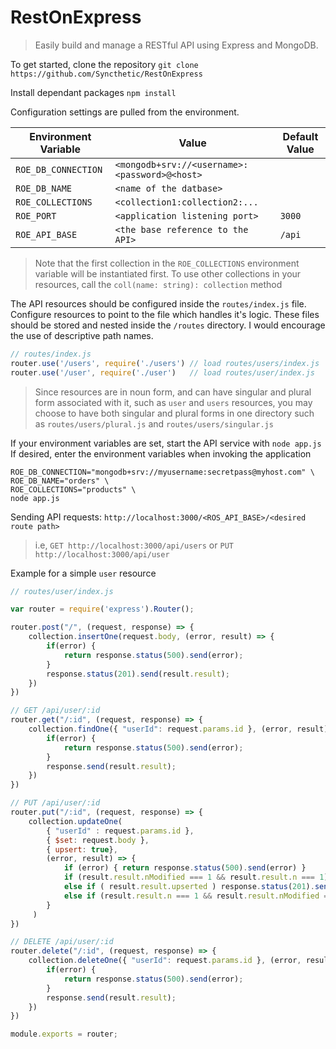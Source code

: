 # RestOnExpress
> Easily build and manage a RESTful API using Express and MongoDB.

To get started, clone the repository
`git clone https://github.com/Syncthetic/RestOnExpress`

Install dependant packages `npm install`

Configuration settings are pulled from the environment.

| Environment Variable | Value                                         | Default Value |
|-                     | -                                             | -             |
| `ROE_DB_CONNECTION`  | `<mongodb+srv://<username>:<password>@<host>` |               |
| `ROE_DB_NAME`        | `<name of the datbase>`                       |               |
| `ROE_COLLECTIONS`    | `<collection1:collection2:...`                |               |
| `ROE_PORT`           | `<application listening port>`                | `3000`        |
| `ROE_API_BASE`       | `<the base reference to the API>`             | `/api`        |
> Note that the first collection in the `ROE_COLLECTIONS` environment variable will be instantiated first. To use other collections in your resources, call the `coll(name: string): collection` method

The API resources should be configured inside the `routes/index.js` file.
Configure resources to point to the file which handles it's logic.
These files should be stored and nested inside the `/routes` directory. I would encourage the use of descriptive path names.
```javascript
// routes/index.js
router.use('/users', require('./users') // load routes/users/index.js
router.use('/user', require('./user')   // load routes/user/index.js
```
> Since resources are in noun form, and can have singular and plural form associated with it, such as `user` and `users` resources, you may choose to have both singular and plural forms in one directory such as `routes/users/plural.js` and `routes/users/singular.js`

If your environment variables are set, start the API service with `node app.js`
If desired, enter the environment variables when invoking the application
```
ROE_DB_CONNECTION="mongodb+srv://myusername:secretpass@myhost.com" \
ROE_DB_NAME="orders" \
ROE_COLLECTIONS="products" \
node app.js
```

Sending API requests: `http://localhost:3000/<ROS_API_BASE>/<desired route path>`
> i.e,
>`GET http://localhost:3000/api/users` or 
>`PUT http://localhost:3000/api/user`

Example for a simple `user` resource

```javascript
// routes/user/index.js

var router = require('express').Router();

router.post("/", (request, response) => {
    collection.insertOne(request.body, (error, result) => {
        if(error) {
            return response.status(500).send(error);
        }
        response.status(201).send(result.result);
    })
})

// GET /api/user/:id
router.get("/:id", (request, response) => {
    collection.findOne({ "userId": request.params.id }, (error, result) => {
        if(error) {
            return response.status(500).send(error);
        }
        response.send(result.result);
    })
})

// PUT /api/user/:id
router.put("/:id", (request, response) => {
    collection.updateOne(
        { "userId" : request.params.id },
        { $set: request.body },
        { upsert: true},
        (error, result) => {
            if (error) { return response.status(500).send(error) }
            if (result.result.nModified === 1 && result.result.n === 1) response.status(200).send(result.result)
            else if ( result.result.upserted ) response.status(201).send(result.result)
            else if (result.result.n === 1 && result.result.nModified === 0 ) response.status(304).send(result.result)
        }
     )
})

// DELETE /api/user/:id
router.delete("/:id", (request, response) => {
    collection.deleteOne({ "userId": request.params.id }, (error, result) => {
        if(error) {
            return response.status(500).send(error);
        }
        response.send(result.result);
    })
})

module.exports = router; 
```